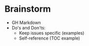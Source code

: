 
# Brainstorm

- GH Markdown
- Do's and Don'ts: 
    - Keep issues specific (examples)
    - Self-reference (TOC example)
